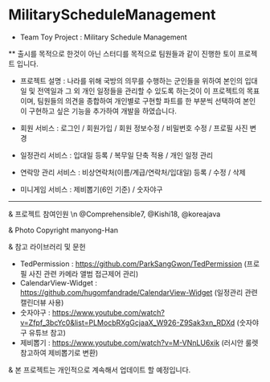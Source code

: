 # MilitaryScheduleManagement

* Team Toy Project : Military Schedule Management
	
** 출시를 목적으로 한것이 아닌 스터디를 목적으로 팀원들과 같이 진행한 토이 프로젝트 입니다.

* 프로젝트 설명
 : 나라를 위해 국방의 의무를 수행하는 군인들을 위하여 본인의 입대일 및 전역일과 그 외 개인 일정들을 관리할 수 있도록 하는것이 이 프로젝트의 목표이며, 
   팀원들의 의견을 종합하여 개인별로 구현할 파트를 한 부분씩 선택하여 본인이 구현하고 싶은 기능을 추가하여 개발을 하였습니다.

* 회원 서비스
 : 로그인 / 회원가입 / 회원 정보수정 / 비밀번호 수정 / 프로필 사진 변경
* 일정관리 서비스
 : 입대일 등록 / 복무일 단축 적용 / 개인 일정 관리
* 연락망 관리 서비스
 : 비상연락처(이름/계급/연락처/입대일) 등록 / 수정 / 삭제
* 미니게임 서비스
 : 제비뽑기(6인 기준) / 숫자야구
 
-------------------------
& 프로젝트 참여인원 \n
@Comprehensible7, @Kishi18, @koreajava

& Photo Copyright manyong-Han

& 참고 라이브러리 및 문헌
- TedPermission : https://github.com/ParkSangGwon/TedPermission (프로필 사진 관련 카메라 앨범 접근제어 관리)
- CalendarView-Widget : https://github.com/hugomfandrade/CalendarView-Widget (일정관리 관련 캘린더뷰 사용)
- 숫자야구 : https://www.youtube.com/watch?v=Zfpf_3bcYc0&list=PLMocbRXgGcjaaX_W926-Z9Sak3xn_RDXd (숫자야구 유튜브 참고)
- 제비뽑기 : https://www.youtube.com/watch?v=M-VNnLU6xik (러시안 룰렛 참고하여 제비뽑기로 변환)

& 본 프로젝트는 개인적으로 계속해서 업데이트 할 예정입니다.
